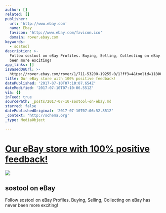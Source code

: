 ```yaml
---
author: []
related: []
publisher:
  url: 'http://www.ebay.com'
  name: Ebay
  favicon: 'http://www.ebay.com/favicon.ico'
  domain: rover.ebay.com
keywords:
  - sostool
description: >-
  Follow sostool on eBay Profiles. Buying, Selling, Collecting on eBay has never
  been more exciting!
app_links: []
isBasedOnUrl: >-
  https://rover.ebay.com/rover/1/711-53200-19255-0/1?ff3=4&toolid=11800&pub=5575272753&campid=5338042010&mpre=http%3A%2F%2Fwww.ebay.com%2Fusr%2Fsostool%3F_trksid%3Dp2047675.l2559
title: Our eBay store with 100% positive feedback!
datePublished: '2017-07-10T07:10:07.654Z'
dateModified: '2017-07-10T07:10:06.551Z'
via: {}
inFeed: true
sourcePath: _posts/2017-07-10-sostool-on-ebay.md
starred: false
datePublishedOriginal: '2017-07-10T07:06:52.851Z'
_context: 'http://schema.org'
_type: MediaObject

---
```

# [Our eBay store with 100% positive feedback!][0]

<article style=""><img src="https://imgflo.herokuapp.com/graph/2b2431f8e7ba7b0/f42c39e7095625494ce0fae52bc8555f/noop.jpg?input=http%3A%2F%2Fi.ebayimg.com%2F00%2Fs%2FMzUwWDQ5OQ%3D%3D%2Fz%2Fs3UAAOSwDiBZKZgG%2F%24_62.JPG" /><h1>sostool on eBay</h1><p>Follow sostool on eBay Profiles. Buying, Selling, Collecting on eBay has never been more exciting!</p></article>



[0]: https://rover.ebay.com/rover/1/711-53200-19255-0/1?ff3=4&toolid=11800&pub=5575272753&campid=5338042010&mpre=http%3A%2F%2Fwww.ebay.com%2Fusr%2Fsostool%3F_trksid%3Dp2047675.l2559 "Our eBay store with 100% positive feedback!"